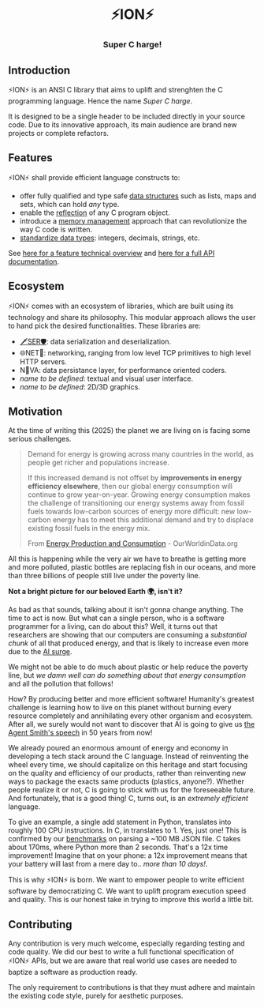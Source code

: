 <div align="center">
  <h1>⚡️ION⚡️</h1>
  <h3>Super C harge!</h3>
</div>

## Introduction

⚡️ION⚡️ is an ANSI C library that aims to uplift and strenghten the C programming
language. Hence the name *Super C harge*.

It is designed to be a single header to be included directly in your source code. Due
to its innovative approach, its main audience are brand new projects or complete
refactors.

## Features

⚡️ION⚡️ shall provide efficient language constructs to:

  - offer fully qualified and type safe [data structures](doc/README.md#data-structures)
    such as lists, maps and sets, which can hold *any* type.
  - enable the [reflection](doc/README.md#reflection) of any C program object.
  - introduce a [memory management](doc/README.md#memory) approach that can
    revolutionize the way C code is written.
  - [standardize data types](doc/README.md#types): integers, decimals, strings, etc.

See [here for a feature technical overview](doc/README.md) and [here for a
full API documentation](doc/API.md).

## Ecosystem

⚡️ION⚡️ comes with an ecosystem of libraries, which are built using its technology and
share its philosophy. This modular approach allows the user to hand pick the desired
functionalities. These libraries are:

  - [🗡️SER🛡️](https://github.com/Pluvie/ser): data serialization and deserialization.
  - 🌐NET📡: networking, ranging from low level TCP primitives to high level HTTP
    servers.
  - N💫VA: data persistance layer, for performance oriented coders.
  - *name to be defined*: textual and visual user interface.
  - *name to be defined*: 2D/3D graphics.

## Motivation

At the time of writing this (2025) the planet we are living on is facing some serious
challenges.

> Demand for energy is growing across many countries in the world, as people get richer
> and populations increase.
>
> If this increased demand is not offset by **improvements in energy efficiency
> elsewhere**, then our global energy consumption will continue to grow year-on-year.
> Growing energy consumption makes the challenge of transitioning our energy systems
> away from fossil fuels towards low-carbon sources of energy more difficult: new
> low-carbon energy has to meet this additional demand and try to displace existing
> fossil fuels in the energy mix.
>
> From [Energy Production and Consumption](
https://ourworldindata.org/energy-production-consumption) - OurWorldinData.org

All this is happening while the very air we have to breathe is getting more and more
polluted, plastic bottles are replacing fish in our oceans, and more than three billions
of people still live under the poverty line.

**Not a bright picture for our beloved Earth 🌍, isn't it?**

As bad as that sounds, talking about it isn't gonna change anything. The time to act is
now. But what can a single person, who is a software programmer for a living, can
do about this? Well, it turns out that researchers are showing that our computers are
consuming a *substantial chunk* of all that produced energy, and that is likely to
increase even more due to the [AI surge](
https://davidmytton.blog/how-much-energy-do-data-centers-use/).

We might not be able to do much about plastic or help reduce the poverty line, but *we
damn well can do something about that energy consumption* and all the pollution that
follows!

How? By producing better and more efficient software! Humanity's greatest challenge is
learning how to live on this planet without burning every resource completely and
annihilating every other organism and ecosystem. After all, we surely would not want
to discover that AI is going to give us [the Agent Smith's speech](
https://www.youtube.com/watch?v=YK7nwbtlQV8) in 50 years from now!

We already poured an enormous amount of energy and economy in developing a tech stack
around the C language. Instead of reinventing the wheel every time, we should capitalize
on this heritage and start focusing on the quality and efficiency of our products,
rather than reinventing new ways to package the exacts same products (plastics, anyone?).
Whether people realize it or not, C is going to stick with us for the foreseeable future.
And fortunately, that is a good thing! C, turns out, is an *extremely efficient*
language.

To give an example, a single add statement in Python, translates into roughly 100 CPU
instructions. In C, in translates to 1. Yes, just one! This is confirmed by our
[benchmarks](https://github.com/Pluvie/ser/blob/main/README.md#benchmarks) on parsing a
~100 MB JSON file. C takes about 170ms, where Python more than 2 seconds. That's a 12x
time improvement! Imagine that on your phone: a 12x improvement means that your battery
will last from a mere day to..  *more than 10 days!*.

This is why ⚡️ION⚡️ is born. We want to empower people to write efficient software by
democratizing C. We want to uplift program execution speed and quality. This is our
honest take in trying to improve this world a little bit.

## Contributing

Any contribution is very much welcome, especially regarding testing and code quality.
We did our best to write a full functional specification of ⚡️ION⚡️ APIs, but we are
aware that real world use cases are needed to baptize a software as production ready.

The only requirement to contributions is that they must adhere and maintain the existing
code style, purely for aesthetic purposes.

